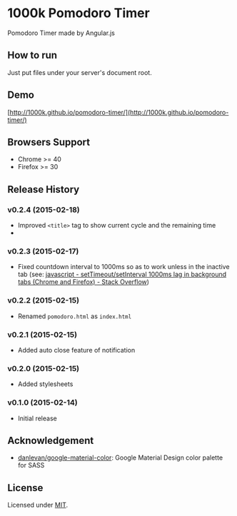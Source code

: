 1000k Pomodoro Timer
====================
Pomodoro Timer made by Angular.js


How to run
----------
Just put files under your server's document root.


Demo
----
[http://1000k.github.io/pomodoro-timer/](http://1000k.github.io/pomodoro-timer/)


Browsers Support
----------------
- Chrome >= 40
- Firefox >= 30


Release History
---------------
### v0.2.4 (2015-02-18)
- Improved `<title>` tag to show current cycle and the remaining time
- 

### v0.2.3 (2015-02-17)
- Fixed countdown interval to 1000ms so as to work unless in the inactive tab (see: [javascript - setTimeout/setInterval 1000ms lag in background tabs (Chrome and Firefox) - Stack Overflow](http://stackoverflow.com/questions/19475894/settimeout-setinterval-1000ms-lag-in-background-tabs-chrome-and-firefox))

### v0.2.2 (2015-02-15)
- Renamed `pomodoro.html` as `index.html`

### v0.2.1 (2015-02-15)
- Added auto close feature of notification

### v0.2.0 (2015-02-15)
- Added stylesheets

### v0.1.0 (2015-02-14)
- Initial release


Acknowledgement
---------------
- [danlevan/google-material-color](https://github.com/danlevan/google-material-color): Google Material Design color palette for SASS


License
-------
Licensed under [MIT](./LICENSE).
